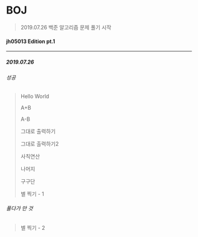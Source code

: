 # BOJ

> 2019.07.26 백준 알고리즘 문제 풀기 시작





#### jh05013 Edition pt.1

***

#####  	2019.07.26

###### 		성공

> Hello World
>
> A+B
>
> A-B
>
> 그대로 출력하기
>
> 그대로 출력하기2
>
> 사칙연산
>
> 나머지
>
> 구구단
>
> 별 찍기 - 1

###### 		풀다가 만 것

> 별 찍기 - 2
